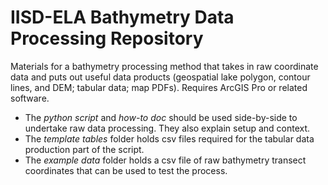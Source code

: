 # IISD-ELA Bathymetry Data Processing Repository
Materials for a bathymetry processing method that takes in raw coordinate data and puts out useful data products (geospatial lake polygon, contour lines, and DEM; tabular data; map PDFs). Requires ArcGIS Pro or related software.
* The _python script_ and _how-to doc_ should be used side-by-side to undertake raw data processing. They also explain setup and context.
* The _template tables_ folder holds csv files required for the tabular data production part of the script.
* The _example data_ folder holds a csv file of raw bathymetry transect coordinates that can be used to test the process.